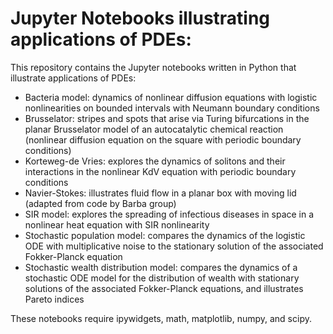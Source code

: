 # Jupyter Notebooks illustrating applications of PDEs:
This repository contains the Jupyter notebooks written in Python that illustrate applications of PDEs:

* Bacteria model: dynamics of nonlinear diffusion equations with logistic nonlinearities on bounded intervals with Neumann boundary conditions
* Brusselator: stripes and spots that arise via Turing bifurcations in the planar Brusselator model of an autocatalytic chemical reaction (nonlinear diffusion equation on the square with periodic boundary conditions) 
* Korteweg-de Vries: explores the dynamics of solitons  and their interactions in the nonlinear KdV equation with periodic boundary conditions
* Navier-Stokes: illustrates fluid flow in a planar box with moving lid (adapted from code by Barba group)
* SIR model: explores the spreading of infectious diseases in space in a nonlinear heat equation with SIR nonlinearity
* Stochastic population model: compares the dynamics of the logistic ODE with multiplicative noise to the stationary solution of the associated Fokker-Planck equation
* Stochastic wealth distribution model: compares the dynamics of a stochastic ODE model for the distribution of wealth with stationary solutions of the associated Fokker-Planck equations, and illustrates Pareto indices

These notebooks require ipywidgets, math, matplotlib, numpy, and scipy.
